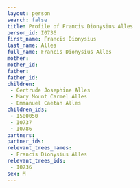 ```yaml
---
layout: person
search: false
title: Profile of Francis Dionysius Alles
person_id: I0736
first_name: Francis Dionysius
last_name: Alles
full_name: Francis Dionysius Alles
mother: 
mother_id: 
father: 
father_id: 
children:
 - Gertrude Josephine Alles
 - Mary Mount Carmel Alles
 - Emmanuel Caetan Alles
children_ids:
 - I500050
 - I0737
 - I0786
partners:
partner_ids:
relevant_trees_names:
 - Francis Dionysius Alles
relevant_trees_ids:
 - I0736
sex: M
---
```


